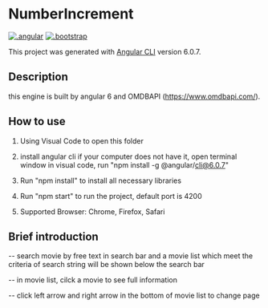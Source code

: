 # NumberIncrement

[![.angular](https://img.shields.io/badge/angular-6.1.10-yellow.svg)](https://github.com/angular)
[![.bootstrap](https://img.shields.io/badge/bootstrap-4.1.1-red.svg)](https://github.com/twbs/bootstrap)

This project was generated with [Angular CLI](https://github.com/angular/angular-cli) version 6.0.7.

## Description

this engine is built by angular 6 and OMDBAPI (https://www.omdbapi.com/).

## How to use

1. Using Visual Code to open this folder

2. install angular cli if your computer does not have it, open terminal window in visual code, run "npm install -g @angular/cli@6.0.7"

3. Run "npm install" to install all necessary libraries

4. Run "npm start" to run the project, default port is 4200

5. Supported Browser: Chrome, Firefox, Safari

## Brief introduction

-- search movie by free text in search bar and a movie list which meet the criteria of search string will be shown below the search bar

-- in movie list, cilck a movie to see full information

-- click left arrow and right arrow in the bottom of movie list to change page
